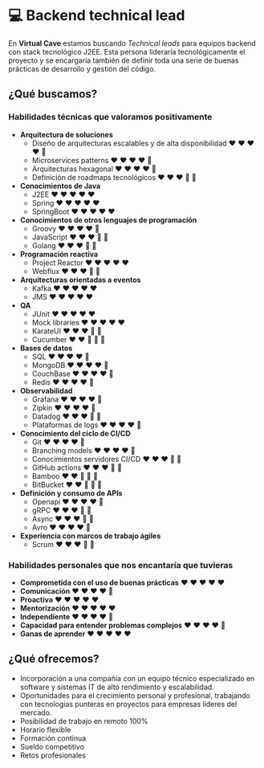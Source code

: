 
# :computer: Backend technical lead

En **Virtual Cave** estamos buscando *Technical leads* para equipos backend con stack tecnológico J2EE. Esta persona lideraría tecnológicamente el proyecto y se encargaría también de definir toda una serie de buenas prácticas de desarrollo y gestión del código.

## ¿Qué buscamos?

### Habilidades técnicas que valoramos positivamente

- **Arquitectura de soluciones**
  - Diseño de arquitecturas escalables y de alta disponibilidad :heart: :heart: :heart: :heart: :blue_heart:
  - Microservices patterns :heart: :heart: :heart: :heart: :blue_heart:
  - Arquitecturas hexagonal :heart: :heart: :heart: :heart: :blue_heart:
  - Definición de roadmaps tecnológicos :heart: :heart: :heart: :blue_heart: :blue_heart:
- **Conocimientos de Java**
  - J2EE :heart: :heart: :heart: :heart: :heart:
  - Spring :heart: :heart: :heart: :heart: :heart:
  - SpringBoot :heart: :heart: :heart: :heart: :heart:
- **Conocimientos de otros lenguajes de programación**
  - Groovy :heart: :heart: :heart: :heart: :blue_heart:
  - JavaScript :heart: :heart: :heart: :blue_heart: :blue_heart:
  - Golang :heart: :heart: :heart: :blue_heart: :blue_heart:
- **Programación reactiva**
  - Project Reactor :heart: :heart: :heart: :heart: :heart:
  - Webflux :heart: :heart: :heart: :blue_heart: :blue_heart:
- **Arquitecturas orientadas a eventos**
  - Kafka :heart: :heart: :heart: :heart: :heart:
  - JMS :heart: :heart: :heart: :heart: :heart:
- **QA** 
  - JUnit :heart: :heart: :heart: :heart: :heart:
  - Mock libraries :heart: :heart: :heart: :heart: :heart:
  - KarateUI :heart: :heart: :heart: :blue_heart: :blue_heart:
  - Cucumber :heart: :heart: :blue_heart: :blue_heart: :blue_heart:
- **Bases de datos**
  - SQL :heart: :heart: :heart: :heart: :blue_heart:
  - MongoDB :heart: :heart: :heart: :heart: :blue_heart:
  - CouchBase :heart: :heart: :heart: :heart: :blue_heart:
  - Redis :heart: :heart: :heart: :heart: :blue_heart:
- **Observabilidad**
  - Grafana :heart: :heart: :heart: :heart: :blue_heart:
  - Zipkin :heart: :heart: :heart: :heart: :blue_heart:
  - Datadog  :heart: :heart: :heart: :blue_heart: :blue_heart:
  - Plataformas de logs :heart: :heart: :heart: :heart: :blue_heart:
- **Conocimiento del ciclo de CI/CD**
  - Git :heart: :heart: :heart: :heart: :blue_heart:  
  - Branching models :heart: :heart: :heart: :heart: :blue_heart:  
  - Conocimientos servidores CI/CD :heart: :heart: :heart: :blue_heart: :blue_heart:  
  - GitHub actions :heart: :heart: :heart: :blue_heart: :blue_heart:  
  - Bamboo :heart: :heart: :blue_heart: :blue_heart: :blue_heart:
  - BitBucket :heart: :heart: :blue_heart: :blue_heart: :blue_heart:  
- **Definición y consumo de APIs**
  - Openapi :heart: :heart: :heart: :heart: :blue_heart:
  - gRPC :heart: :heart: :heart: :blue_heart: :blue_heart:
  - Async :heart: :heart: :heart: :blue_heart: :blue_heart:
  - Avro :heart: :heart: :heart: :heart: :blue_heart:
- **Experiencia con marcos de trabajo ágiles** 
  - Scrum :heart: :heart: :heart: :blue_heart: :blue_heart:

### Habilidades personales que nos encantaría que tuvieras
- **Comprometida con el uso de buenas prácticas** :heart: :heart: :heart: :heart: :heart:
- **Comunicación** :heart: :heart: :heart: :heart: :blue_heart:
- **Proactiva** :heart: :heart: :heart: :heart: :heart:
- **Mentorización** :heart: :heart: :heart: :heart: :heart:
- **Independiente** :heart: :heart: :heart: :heart: :blue_heart:
- **Capacidad para entender problemas complejos** :heart: :heart: :heart: :heart: :blue_heart:
- **Ganas de aprender** :heart: :heart: :heart: :heart: :heart:

## ¿Qué ofrecemos?

- Incorporación a una compañía con un equipo técnico especializado en software y sistemas IT de alto rendimiento y escalabilidad.
- Oportunidades para el crecimiento personal y profesional, trabajando con tecnologías punteras en proyectos para empresas líderes del mercado.
- Posibilidad de trabajo en remoto 100%
- Horario flexible
- Formación continua
- Sueldo competitivo
- Retos profesionales
